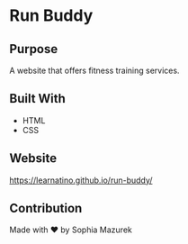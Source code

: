 # Run Buddy

## Purpose
A website that offers fitness training services. 

## Built With 
* HTML
* CSS

## Website
https://learnatino.github.io/run-buddy/

## Contribution 
Made with ❤️ by Sophia Mazurek 
